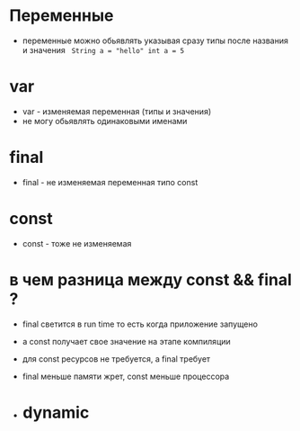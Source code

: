 # Переменные

- переменные можно обьявлять указывая сразу типы после названия и значения
  <code>
  String a = "hello"
  int a = 5
  </code>

# var

- var - изменяемая переменная (типы и значения)
- не могу обьявлять одинаковыми именами

# final

- final - не изменяемая переменная типо const

# const

- const - тоже не изменяемая

# в чем разница между const && final ?

- final светится в run time то есть когда приложение запущено
- а const получает свое значение на этапе компиляции
- для const ресурсов не требуется, а final требует
- final меньше памяти жрет, const меньше процессора

- # dynamic

  

